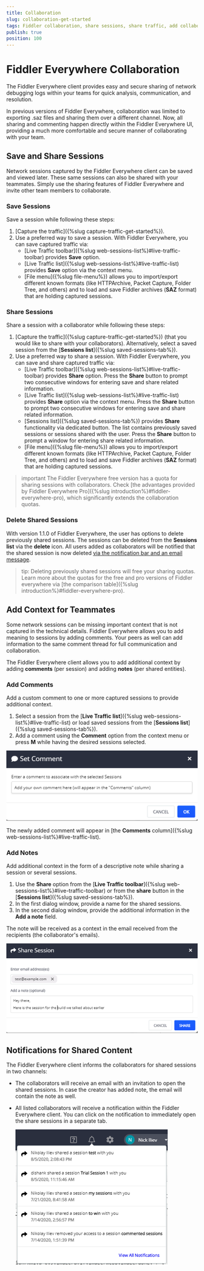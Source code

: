 ```yaml
---
title: Collaboration
slug: collaboration-get-started
tags: Fiddler collaboration, share sessions, share traffic, add collaborators, fiddler users
publish: true
position: 100
---
```


# Fiddler Everywhere Collaboration

The Fiddler Everywhere client provides easy and secure sharing of network debugging logs within your teams for quick analysis, communication, and resolution. 

In previous versions of Fiddler Everywhere, collaboration was limited to exporting .saz files and sharing them over a different channel. Now, all sharing and commenting happen directly within the Fiddler Everywhere UI, providing a much more comfortable and secure manner of collaborating with your team.

## Save and Share Sessions

Network sessions captured by the Fiddler Everywhere client can be saved and viewed later. These same sessions can also be shared with your teammates. Simply use the sharing features of Fiddler Everywhere and invite other team members to collaborate.

### Save Sessions

Save a session while following these steps:
 1. [Capture the traffic]({%slug capture-traffic-get-started%}).
 2. Use a preferred way to save a session. With Fiddler Everywhere, you can save captured traffic via:
    - [Live Traffic toolbar]({%slug web-sessions-list%}#live-traffic-toolbar) provides **Save**  option.
    - [Live Traffic list]({%slug web-sessions-list%}#live-traffic-list) provides **Save** option via the context menu.
    - [File menu]({%slug file-menu%}) allows you to import/export different known formats (like HTTPArchive, Packet Capture, Folder Tree, and others) and to load and save Fiddler archives (**SAZ** format) that are holding captured sessions.

### Share Sessions

Share a session with a collaborator while following these steps:
 1. [Capture the traffic]({%slug capture-traffic-get-started%}) (that you would like to share with your collaborators). Alternatively, select a saved session from the [**Sessions list**]({%slug saved-sessions-tab%}).
 2. Use a preferred way to share a session. With Fiddler Everywhere, you can save and share captured traffic via:
    - [Live Traffic toolbar]({%slug web-sessions-list%}#live-traffic-toolbar) provides **Share** option. Press the **Share** button to prompt two consecutive windows for entering save and share related information.
    - [Live Traffic list]({%slug web-sessions-list%}#live-traffic-list) provides **Share** option via the context menu. Press the **Share** button to prompt two consecutive windows for entering save and share related information.
    - [Sessions list]({%slug saved-sessions-tab%}) provides **Share** functionality via dedicated button. The list contains previously saved sessions or sessions shared with the user. Press the **Share** button to prompt a window for entering share related information.
    - [File menu]({%slug file-menu%}) allows you to import/export different known formats (like HTTPArchive, Packet Capture, Folder Tree, and others) and to load and save Fiddler archives (**SAZ** format) that are holding captured sessions.

>important The Fiddler Everywhere free version has a quota for sharing sessions with collaborators. Check [the advantages provided by Fiddler Everywhere Pro]({%slug introduction%}#fiddler-everywhere-pro), which significantly extends the collaboration quotas.

### Delete Shared Sessions

With version 1.1.0 of Fiddler Everywhere, the user has options to delete previously shared sessions. The sessions can be deleted from the **Sessions list** via the **delete** icon. All users added as collaborators will be notified that the shared session is now deleted [via the notification bar and an email message](#notifications-for-shared-content).

>tip: Deleting previously shared sessions will free your sharing quotas. Learn more about the quotas for the free and pro versions of Fiddler everywhere via [the comparison table]({%slug introduction%}#fiddler-everywhere-pro).

## Add Context for Teammates

Some network sessions can be missing important context that is not captured in the technical details. Fiddler Everywhere allows you to add meaning to sessions by adding comments. Your peers as well can add information to the same comment thread for full communication and collaboration.

The Fiddler Everywhere client allows you to add additional context by adding **comments** (per session) and adding **notes** (per shared entities).

### Add Comments

Add a custom comment to one or more captured sessions to provide additional context.

1. Select a session from the [**Live Traffic list**]({%slug web-sessions-list%}#live-traffic-list) or load saved sessions from the [**Sessions list**]({%slug saved-sessions-tab%}).
2. Add a comment using the **Comment** option from the context menu or press **M** while having the desired sessions selected.

![Add a comment for selected sessions](../images/livetraffic/websessions/add-session-comment.png)

The newly added comment will appear in [the **Comments** column]({%slug web-sessions-list%}#live-traffic-list).

### Add Notes

Add additional context in the form of a descriptive note while sharing a session or several sessions. 

1. Use the **Share** option from the [**Live Traffic toolbar**]({%slug web-sessions-list%}#live-traffic-toolbar) or from the **share** button in the [**Sessions list**]({%slug saved-sessions-tab%}).
2. In the first dialog window, provide a name for the shared sessions.
3. In the second dialog window, provide the additional information in the **Add a note** field. 

The note will be received as a context in the email received from the recipients (the collaborator's emails).

![Add a note in share prompt window](../images/livetraffic/websessions/websessions-toolbar-share-shareprompt.png)

## Notifications for Shared Content

The Fiddler Everywhere client informs the collaborators for shared sessions in two channels:
- The collaborators will receive an email with an invitation to open the shared sessions. In case the creator has added note, the email will contain the note as well.
- All listed collaborators will receive a notification within the Fiddler Everywhere client. You can click on the notification to immediately open the share sessions in a separate tab.

    ![Notification for received content](../images/settings/notifications-for-shared-content.png)